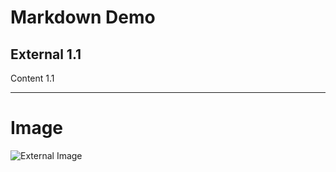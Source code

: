 # Markdown Demo

## External 1.1

Content 1.1

--- 

# Image

![External Image](https://s3.amazonaws.com/static.slid.es/logo/v2/slides-symbol-512x512.png)
